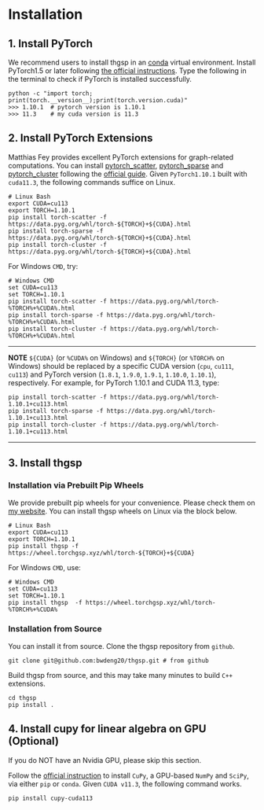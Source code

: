 # Installation

## 1. Install PyTorch

We recommend users to install thgsp in an [conda](https://conda.io/docs/user-guide/install/index.html/)
virtual environment. Install PyTorch1.5 or later following [the official instructions](https://pytorch.org/). Type the
following in the terminal to check if PyTorch is installed successfully.

```
python -c "import torch; print(torch.__version__);print(torch.version.cuda)"
>>> 1.10.1  # pytorch version is 1.10.1
>>> 11.3    # my cuda version is 11.3
```

## 2. Install PyTorch Extensions

Matthias Fey provides excellent PyTorch extensions for graph-related computations. You can install
[pytorch_scatter](https://github.com/rusty1s/pytorch_scatter),
[pytorch_sparse](https://github.com/rusty1s/pytorch_sparse) and
[pytorch_cluster](https://github.com/rusty1s/pytorch_cluster) following the
[official guide](https://pytorch-geometric.readthedocs.io/en/latest/notes/installation.html). Given `PyTorch1.10.1`
built with `cuda11.3`, the following commands suffice on Linux.

``` shell
# Linux Bash
export CUDA=cu113
export TORCH=1.10.1
pip install torch-scatter -f https://data.pyg.org/whl/torch-${TORCH}+${CUDA}.html
pip install torch-sparse -f https://data.pyg.org/whl/torch-${TORCH}+${CUDA}.html
pip install torch-cluster -f https://data.pyg.org/whl/torch-${TORCH}+${CUDA}.html
``` 

For Windows `CMD`, try:

``` shell
# Windows CMD
set CUDA=cu113
set TORCH=1.10.1
pip install torch-scatter -f https://data.pyg.org/whl/torch-%TORCH%+%CUDA%.html
pip install torch-sparse -f https://data.pyg.org/whl/torch-%TORCH%+%CUDA%.html
pip install torch-cluster -f https://data.pyg.org/whl/torch-%TORCH%+%CUDA%.html
```
---
**NOTE**
`${CUDA}` (or `%CUDA%` on Windows) and `${TORCH}` (or `%TORCH%` on Windows) should be replaced by a specific CUDA 
version (`cpu`, `cu111`, `cu113`) and PyTorch version (`1.8.1`, `1.9.0`, `1.9.1`, `1.10.0`, `1.10.1`), respectively. 
For example, for PyTorch 1.10.1 and CUDA 11.3, type: 
```
pip install torch-scatter -f https://data.pyg.org/whl/torch-1.10.1+cu113.html
pip install torch-sparse -f https://data.pyg.org/whl/torch-1.10.1+cu113.html
pip install torch-cluster -f https://data.pyg.org/whl/torch-1.10.1+cu113.html
```
---
## 3. Install thgsp

### Installation via Prebuilt Pip Wheels
We provide prebuilt pip wheels for your convenience. Please check them on [my website](https://wheel.torchgsp.xyz/whl).
You can install thgsp wheels on Linux via the block below.

``` shell
# Linux Bash
export CUDA=cu113
export TORCH=1.10.1
pip install thgsp -f https://wheel.torchgsp.xyz/whl/torch-${TORCH}+${CUDA}
```
For Windows `CMD`, use:
```
# Windows CMD
set CUDA=cu113
set TORCH=1.10.1
pip install thgsp  -f https://wheel.torchgsp.xyz/whl/torch-%TORCH%+%CUDA%
```

### Installation from Source

You can install it from source. Clone the thgsp repository from  `github`.

```
git clone git@github.com:bwdeng20/thgsp.git # from github
```

Build thgsp from source, and this may take many minutes to build `C++` extensions.

```
cd thgsp
pip install .
```

## 4. Install cupy for linear algebra on GPU (Optional)

If you do NOT have an Nvidia GPU, please skip this section.

Follow the [official instruction](https://docs.cupy.dev/en/stable/install.html) to install
`CuPy`, a GPU-based `NumPy` and `SciPy`, via either `pip` or `conda`. Given `CUDA v11.3`, 
the following command works.
```
pip install cupy-cuda113
```
